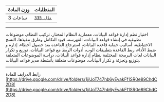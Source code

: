 | وزن المادة | المتطلبات |
|---|---|
| 3 ساعات | [`نال 335`](https://infosystems.blog/plan-study/course/IS-335) |

---

اختيار نظم إدارة قواعد البيانات، معمارية النظام المختار، تركيب النظام، موضوعات تطبيقية في إنشاء قواعد البيانات، الفهرسة،
قيود التكامل وطرق تنفيذها، النسخ الاحتياطية، أساليب حماية قاعدة البيانات، استرجاع القاعدة بعد حصول أخطاء، إدارة و ضبط
الأداء، ربط القاعدة بتطبيقات الوب، أدوات الربط مع قواعد البيانات، توزيع و تكرار البيانات لغات البرمجة المختلفة بنظام
إدارة قواعد البيانات، دراسة الموضوعات المتعلقة بتوزيع وتجزئة و تكرار البيانات، موضوعات متعلقة بأنشطة مدير قواعد
البيانات.

---

رابط الدرايف للمادة
[https://drive.google.com/drive/folders/1jiUoT747hb6yEvakFf1SR0e89ChdC2D8](https://drive.google.com/drive/folders/1jiUoT747hb6yEvakFf1SR0e89ChdC2D8)
